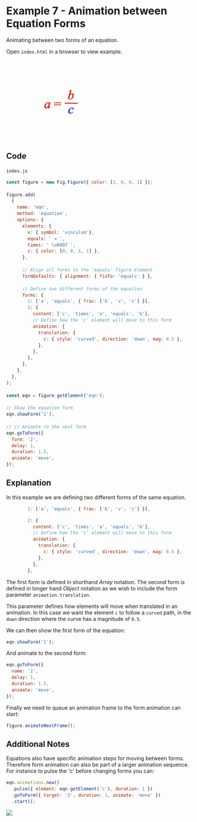 # Example 7 - Animation between Equation Forms

Animating between two forms of an equation.

Open `index.html` in a browser to view example.

![](example.gif)

## Code
`index.js`
```js
const figure = new Fig.Figure({ color: [1, 0, 0, 1] });

figure.add(
  {
    name: 'eqn',
    method: 'equation',
    options: {
      elements: {
        v: { symbol: 'vinculum'},
        equals: ' = ',
        times: ' \u00D7 ',
        c: { color: [0, 0, 1, 1] },
      },

      // Align all forms to the 'equals' figure element
      formDefaults: { alignment: { fixTo: 'equals' } },

      // Define two different forms of the equation
      forms: {
        1: ['a', 'equals', { frac: ['b', 'v', 'c'] }],
        2: {
          content: ['c', 'times', 'a', 'equals', 'b'],
          // Define how the 'c' element will move to this form
          animation: {
            translation: {
              c: { style: 'curved', direction: 'down', mag: 0.5 },
            },
          },
        },
      },
    },
  },
);

const eqn = figure.getElement('eqn');

// Show the equation form
eqn.showForm('1');

// // Animate to the next form
eqn.goToForm({
  form: '2',
  delay: 1,
  duration: 1.5,
  animate: 'move',
});
```

## Explanation

In this example we are defining two different forms of the same equation.
```js
        1: ['a', 'equals', { frac: ['b', 'v', 'c'] }],
```

```js
        2: {
          content: ['c', 'times', 'a', 'equals', 'b'],
          // Define how the 'c' element will move to this form
          animation: {
            translation: {
              c: { style: 'curved', direction: 'down', mag: 0.5 },
            },
          },
        },
```

The first form is defined in shorthand *Array* notation. The second form is defined in longer hand *Object* notation as we wish to include the form parameter `animation.translation`.

This parameter defines how elements will move when translated in an animation. In this case we want the element `c` to follow a `curved` path, in the `down` direction where the curve has a magnitude of `0.5`.

We can then show the first form of the equation:
```js
eqn.showForm('1');
```

And animate to the second form:
```js
eqn.goToForm({
  name: '2',
  delay: 1,
  duration: 1.5,
  animate: 'move',
});
```

Finally we need to queue an animation frame to the form animation can start:
```js
figure.animateNextFrame();
```

## Additional Notes

Equations also have specific animation steps for moving between forms. Therefore form animation can also be part of a larger animation sequence. For instance to pulse the 'c' before changing forms you can:

```js
eqn.animations.new()
  .pulse({ element: eqn.getElement('c'), duration: 1 })
  .goToForm({ target: '2', duration: 1, animate: 'move' })
  .start();
```

![](example1.gif)
